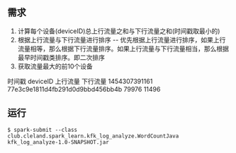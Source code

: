 ## 需求
1. 计算每个设备(deviceID)总上行流量之和与下行流量之和(时间戳取最小的)
2. 根据上行流量与下行流量进行排序
    -- 优先根据上行流量进行排序，如果上行流量相等，那么根据下行流量排序。如果上行流量与下行流量相当，那么根据最早时间戳类排序。即二次排序
3. 获取流量最大的前10个设备


时间戳           deviceID                            上行流量 下行流量
1454307391161	77e3c9e1811d4fb291d0d9bbd456bb4b	79976	11496


## 运行

``` shell
$ spark-submit --class club.cleland.spark_learn.kfk_log_analyze.WordCountJava  kfk_log_analyze-1.0-SNAPSHOT.jar
```